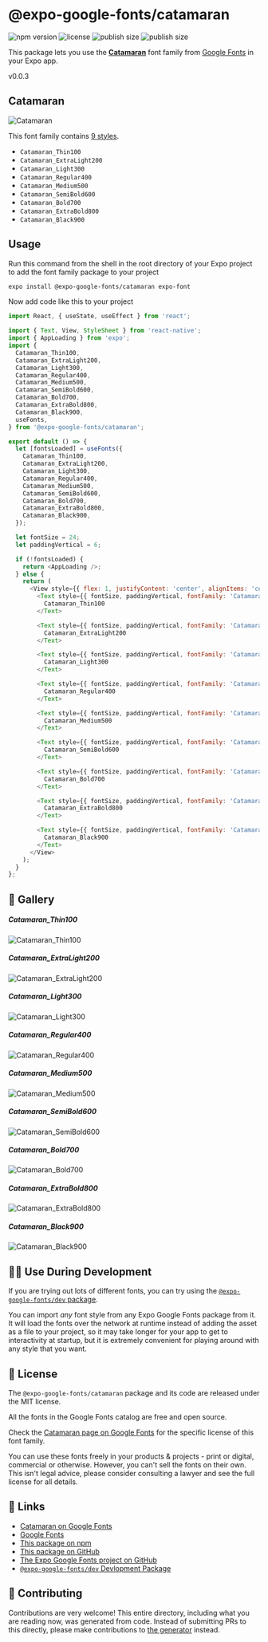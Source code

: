 # @expo-google-fonts/catamaran

![npm version](https://flat.badgen.net/npm/v/@expo-google-fonts/catamaran)
![license](https://flat.badgen.net/github/license/expo/google-fonts)
![publish size](https://flat.badgen.net/packagephobia/install/@expo-google-fonts/catamaran)
![publish size](https://flat.badgen.net/packagephobia/publish/@expo-google-fonts/catamaran)

This package lets you use the [**Catamaran**](https://fonts.google.com/specimen/Catamaran) font family from [Google Fonts](https://fonts.google.com/) in your Expo app.

v0.0.3

## Catamaran

![Catamaran](./font-family.png)

This font family contains [9 styles](#-gallery).

- `Catamaran_Thin100`
- `Catamaran_ExtraLight200`
- `Catamaran_Light300`
- `Catamaran_Regular400`
- `Catamaran_Medium500`
- `Catamaran_SemiBold600`
- `Catamaran_Bold700`
- `Catamaran_ExtraBold800`
- `Catamaran_Black900`

## Usage

Run this command from the shell in the root directory of your Expo project to add the font family package to your project
```sh
expo install @expo-google-fonts/catamaran expo-font
```

Now add code like this to your project
```js
import React, { useState, useEffect } from 'react';

import { Text, View, StyleSheet } from 'react-native';
import { AppLoading } from 'expo';
import {
  Catamaran_Thin100,
  Catamaran_ExtraLight200,
  Catamaran_Light300,
  Catamaran_Regular400,
  Catamaran_Medium500,
  Catamaran_SemiBold600,
  Catamaran_Bold700,
  Catamaran_ExtraBold800,
  Catamaran_Black900,
  useFonts,
} from '@expo-google-fonts/catamaran';

export default () => {
  let [fontsLoaded] = useFonts({
    Catamaran_Thin100,
    Catamaran_ExtraLight200,
    Catamaran_Light300,
    Catamaran_Regular400,
    Catamaran_Medium500,
    Catamaran_SemiBold600,
    Catamaran_Bold700,
    Catamaran_ExtraBold800,
    Catamaran_Black900,
  });

  let fontSize = 24;
  let paddingVertical = 6;

  if (!fontsLoaded) {
    return <AppLoading />;
  } else {
    return (
      <View style={{ flex: 1, justifyContent: 'center', alignItems: 'center' }}>
        <Text style={{ fontSize, paddingVertical, fontFamily: 'Catamaran_Thin100' }}>
          Catamaran_Thin100
        </Text>

        <Text style={{ fontSize, paddingVertical, fontFamily: 'Catamaran_ExtraLight200' }}>
          Catamaran_ExtraLight200
        </Text>

        <Text style={{ fontSize, paddingVertical, fontFamily: 'Catamaran_Light300' }}>
          Catamaran_Light300
        </Text>

        <Text style={{ fontSize, paddingVertical, fontFamily: 'Catamaran_Regular400' }}>
          Catamaran_Regular400
        </Text>

        <Text style={{ fontSize, paddingVertical, fontFamily: 'Catamaran_Medium500' }}>
          Catamaran_Medium500
        </Text>

        <Text style={{ fontSize, paddingVertical, fontFamily: 'Catamaran_SemiBold600' }}>
          Catamaran_SemiBold600
        </Text>

        <Text style={{ fontSize, paddingVertical, fontFamily: 'Catamaran_Bold700' }}>
          Catamaran_Bold700
        </Text>

        <Text style={{ fontSize, paddingVertical, fontFamily: 'Catamaran_ExtraBold800' }}>
          Catamaran_ExtraBold800
        </Text>

        <Text style={{ fontSize, paddingVertical, fontFamily: 'Catamaran_Black900' }}>
          Catamaran_Black900
        </Text>
      </View>
    );
  }
};

```

## 🔡 Gallery

##### Catamaran_Thin100
![Catamaran_Thin100](./e8e9d704be93826d9781f133277934bb6184afd9522b149f005c78f5d89e62ac.ttf.png)

##### Catamaran_ExtraLight200
![Catamaran_ExtraLight200](./3f24bc068d63c199fab01e5c0690d6e034f485057c3c19571b656e705a78756b.ttf.png)

##### Catamaran_Light300
![Catamaran_Light300](./853537ef3cef46cebdd3f2ee0f94b33861095d50b2584d6f96a47725f6f4b79d.ttf.png)

##### Catamaran_Regular400
![Catamaran_Regular400](./6af095039ae2cc21b9f8e147b290dc6fae99dd4f45843dd262a9e30557dd4e65.ttf.png)

##### Catamaran_Medium500
![Catamaran_Medium500](./2b80fad7d7ef99a42af9235090775e879520d07fb7b3deda4986a64c81be4a96.ttf.png)

##### Catamaran_SemiBold600
![Catamaran_SemiBold600](./d77e1072b0d92cfa66cc458ff7e053b1e33cfa9dd663fb52f75062ba9a134122.ttf.png)

##### Catamaran_Bold700
![Catamaran_Bold700](./47d32e32345049db4c0f41c0ffba707afcf0ac18cb7000817fd26ae811255728.ttf.png)

##### Catamaran_ExtraBold800
![Catamaran_ExtraBold800](./342bd0052b9b81ca6df68a9cdda635ad6f77c796e37045545bfa1d0a071c0bc8.ttf.png)

##### Catamaran_Black900
![Catamaran_Black900](./fa466db090fa897764fa413a006d0c4f7a975a118db3de634988a14f674446cb.ttf.png)


## 👩‍💻 Use During Development

If you are trying out lots of different fonts, you can try using the [`@expo-google-fonts/dev` package](https://github.com/expo/google-fonts/tree/master/font-packages/dev#readme).

You can import *any* font style from any Expo Google Fonts package from it. It will load the fonts
over the network at runtime instead of adding the asset as a file to your project, so it may take longer
for your app to get to interactivity at startup, but it is extremely convenient
for playing around with any style that you want.

## 📖 License

The `@expo-google-fonts/catamaran` package and its code are released under the MIT license.

All the fonts in the Google Fonts catalog are free and open source.

Check the [Catamaran page on Google Fonts](https://fonts.google.com/specimen/Catamaran) for the specific license of this font family.

You can use these fonts freely in your products & projects - print or digital, commercial or otherwise. However, you can't sell the fonts on their own. This isn't legal advice, please consider consulting a lawyer and see the full license for all details.

## 🔗 Links

- [Catamaran on Google Fonts](https://fonts.google.com/specimen/Catamaran)
- [Google Fonts](https://fonts.google.com/)
- [This package on npm](https://www.npmjs.com/package/@expo-google-fonts/catamaran)
- [This package on GitHub](https://github.com/expo/google-fonts/tree/master/font-packages/catamaran)
- [The Expo Google Fonts project on GitHub](https://github.com/expo/google-fonts)
- [`@expo-google-fonts/dev` Devlopment Package](https://github.com/expo/google-fonts/tree/master/font-packages/dev)


## 🤝 Contributing

Contributions are very welcome! This entire directory, including what you are reading now, was generated from code. Instead of submitting PRs to this directly, please make contributions to [the generator](https://github.com/expo/google-fonts/tree/master/packages/generator) instead.

